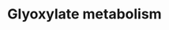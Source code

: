 ---
annotations:
- id: PW:0000083
  parent: classic metabolic pathway
  type: Pathway Ontology
  value: D-alanine metabolic pathway
- id: PW:0000013
  parent: disease pathway
  type: Pathway Ontology
  value: disease pathway
- id: PW:0000440
  parent: classic metabolic pathway
  type: Pathway Ontology
  value: glycine metabolic pathway
- id: PW:0001783
  parent: disease pathway
  type: Pathway Ontology
  value: primary hyperoxaluria type 2 pathway
- id: CL:0000182
  parent: native cell
  type: Cell Type Ontology
  value: hepatocyte
- id: PW:0001780
  parent: disease pathway
  type: Pathway Ontology
  value: hyperoxaluria pathway
- id: PW:0001781
  parent: disease pathway
  type: Pathway Ontology
  value: primary hyperoxaluria pathway
- id: DOID:0111671
  parent: genetic disease
  type: Disease Ontology
  value: primary hyperoxaluria type 2
- id: CL:0000003
  parent: native cell
  type: Cell Type Ontology
  value: native cell
- id: DOID:655
  parent: genetic disease
  type: Disease Ontology
  value: inherited metabolic disorder
- id: PW:0001782
  parent: disease pathway
  type: Pathway Ontology
  value: primary hyperoxaluria type 1 pathway
- id: DOID:2977
  parent: genetic disease
  type: Disease Ontology
  value: primary hyperoxaluria
- id: DOID:0111672
  parent: genetic disease
  type: Disease Ontology
  value: primary hyperoxaluria type 3
- id: DOID:0111670
  parent: genetic disease
  type: Disease Ontology
  value: primary hyperoxaluria type 1
authors:
- EmiliaAgasi
- Alexandrabosch
- Egonw
- DeSl
- Eweitz
citedin: ''
communities:
- IEM
- RareDiseases
- ontox
description: 'The glyoxylate metabolism in hepatocytes is affected by primary hyperoxaluria
  (PH) types 1-3, leading to glyoxylate accumulation and hence, increased oxalate
  production, which is transported out of the hepatocytes by SLC26a1 transporters
  on the basolateral membrane into the blood and consequently, the kidneys, where
  it causes the occurrence of CaOx (calcium + oxalate) crystal deposition and hence,
  kidney stones. PH1 is caused due to a mutation of the AGT (glyoxylate aminotransferase)
  trimer, responsible for the conversion of glyoxylate into pyruvate in the peroxisome.
  PH2 is caused by mutations of glyoxylate reductase (GR), that converts 3-hydroxypyruvate
  into D-glycerate in the cytosol. It also catalyses the conversion of glyoxylate
  into glycolate. PH3 is linked to mutations on the HOGA1 gene, yielding the tetramer
  4‐hydroxy‐2‐oxoglutarate aldolase, which acts in the mitochondrion to convert 4-hydroxy-2-oxoglutarate
  to glyoxylate. Secondary hyperoxaluria is caused by (1) increased absorption of
  dietary oxalate through the GI tract or (2) increased consumption of dietary oxalate.
  There is an abundance of knowledge gaps in this pathway, specifically regarding
  the peroxisomal and mitochondrial transporters for several metabolites. This pathway
  is based on Physicians Guide to the Diagnosis, Treatment, and Follow-up of Inherited
  Metabolic Diseases by Nenad Blau Chapter 28 (Hyperoxalurias) (ISBN 3642403360).  '
last-edited: 2025-01-31
ndex: null
organisms:
- Homo sapiens
redirect_from:
- /index.php/Pathway:WP5166
- /instance/WP5166
- /instance/WP5166_r136362
revision: r136362
schema-jsonld:
- '@context': https://schema.org/
  '@id': https://wikipathways.github.io/pathways/WP5166.html
  '@type': Dataset
  creator:
    '@type': Organization
    name: WikiPathways
  description: 'The glyoxylate metabolism in hepatocytes is affected by primary hyperoxaluria
    (PH) types 1-3, leading to glyoxylate accumulation and hence, increased oxalate
    production, which is transported out of the hepatocytes by SLC26a1 transporters
    on the basolateral membrane into the blood and consequently, the kidneys, where
    it causes the occurrence of CaOx (calcium + oxalate) crystal deposition and hence,
    kidney stones. PH1 is caused due to a mutation of the AGT (glyoxylate aminotransferase)
    trimer, responsible for the conversion of glyoxylate into pyruvate in the peroxisome.
    PH2 is caused by mutations of glyoxylate reductase (GR), that converts 3-hydroxypyruvate
    into D-glycerate in the cytosol. It also catalyses the conversion of glyoxylate
    into glycolate. PH3 is linked to mutations on the HOGA1 gene, yielding the tetramer
    4‐hydroxy‐2‐oxoglutarate aldolase, which acts in the mitochondrion to convert
    4-hydroxy-2-oxoglutarate to glyoxylate. Secondary hyperoxaluria is caused by (1)
    increased absorption of dietary oxalate through the GI tract or (2) increased
    consumption of dietary oxalate. There is an abundance of knowledge gaps in this
    pathway, specifically regarding the peroxisomal and mitochondrial transporters
    for several metabolites. This pathway is based on Physicians Guide to the Diagnosis,
    Treatment, and Follow-up of Inherited Metabolic Diseases by Nenad Blau Chapter
    28 (Hyperoxalurias) (ISBN 3642403360).  '
  keywords:
  - 1P5CDH
  - 3-hydroxypyruvate
  - AGT
  - AspAT
  - C5H6NO3
  - C5H8NO5
  - Calcium
  - D-glycerate
  - DAO
  - FAD
  - GO
  - GRHPR
  - Glycine
  - Glycolate
  - Glyoxylate
  - HOG
  - HOGA1
  - HYPDH
  - Hydroxyproline
  - L-Alanine
  - L-Serine
  - L-glycerate
  - LDH5
  - Oxalate
  - PXMP2
  - Pyruvate
  - SLC26A1
  - Unknown mitochondrialHPRO carrier
  - Unknown peroxisomalglyoxylate carrier
  - Unknownglyoxylatecarrier
  license: CC0
  name: Glyoxylate metabolism
seo: CreativeWork
title: Glyoxylate metabolism
wpid: WP5166
---